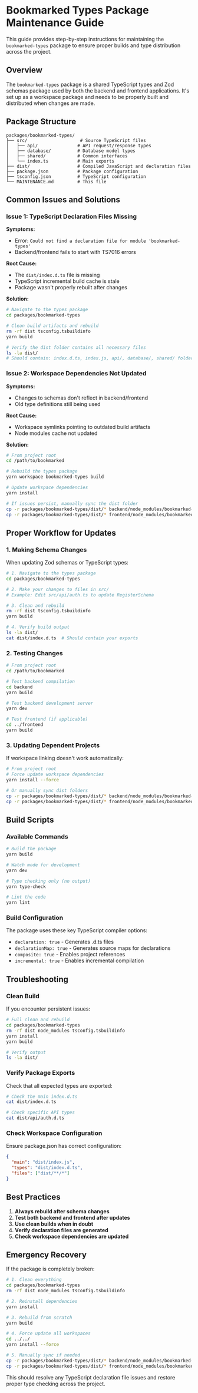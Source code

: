 # Bookmarked Types Package Maintenance Guide

This guide provides step-by-step instructions for maintaining the `bookmarked-types` package to ensure proper builds and type distribution across the project.

## Overview

The `bookmarked-types` package is a shared TypeScript types and Zod schemas package used by both the backend and frontend applications. It's set up as a workspace package and needs to be properly built and distributed when changes are made.

## Package Structure

```
packages/bookmarked-types/
├── src/                    # Source TypeScript files
│   ├── api/               # API request/response types
│   ├── database/          # Database model types
│   ├── shared/            # Common interfaces
│   └── index.ts           # Main exports
├── dist/                  # Compiled JavaScript and declaration files
├── package.json           # Package configuration
├── tsconfig.json          # TypeScript configuration
└── MAINTENANCE.md         # This file
```

## Common Issues and Solutions

### Issue 1: TypeScript Declaration Files Missing

**Symptoms:**
- Error: `Could not find a declaration file for module 'bookmarked-types'`
- Backend/frontend fails to start with TS7016 errors

**Root Cause:**
- The `dist/index.d.ts` file is missing
- TypeScript incremental build cache is stale
- Package wasn't properly rebuilt after changes

**Solution:**
```bash
# Navigate to the types package
cd packages/bookmarked-types

# Clean build artifacts and rebuild
rm -rf dist tsconfig.tsbuildinfo
yarn build

# Verify the dist folder contains all necessary files
ls -la dist/
# Should contain: index.d.ts, index.js, api/, database/, shared/ folders
```

### Issue 2: Workspace Dependencies Not Updated

**Symptoms:**
- Changes to schemas don't reflect in backend/frontend
- Old type definitions still being used

**Root Cause:**
- Workspace symlinks pointing to outdated build artifacts
- Node modules cache not updated

**Solution:**
```bash
# From project root
cd /path/to/bookmarked

# Rebuild the types package
yarn workspace bookmarked-types build

# Update workspace dependencies
yarn install

# If issues persist, manually sync the dist folder
cp -r packages/bookmarked-types/dist/* backend/node_modules/bookmarked-types/dist/
cp -r packages/bookmarked-types/dist/* frontend/node_modules/bookmarked-types/dist/
```

## Proper Workflow for Updates

### 1. Making Schema Changes

When updating Zod schemas or TypeScript types:

```bash
# 1. Navigate to the types package
cd packages/bookmarked-types

# 2. Make your changes to files in src/
# Example: Edit src/api/auth.ts to update RegisterSchema

# 3. Clean and rebuild
rm -rf dist tsconfig.tsbuildinfo
yarn build

# 4. Verify build output
ls -la dist/
cat dist/index.d.ts  # Should contain your exports
```

### 2. Testing Changes

```bash
# From project root
cd /path/to/bookmarked

# Test backend compilation
cd backend
yarn build

# Test backend development server
yarn dev

# Test frontend (if applicable)
cd ../frontend
yarn build
```

### 3. Updating Dependent Projects

If workspace linking doesn't work automatically:

```bash
# From project root
# Force update workspace dependencies
yarn install --force

# Or manually sync dist folders
cp -r packages/bookmarked-types/dist/* backend/node_modules/bookmarked-types/dist/
cp -r packages/bookmarked-types/dist/* frontend/node_modules/bookmarked-types/dist/
```

## Build Scripts

### Available Commands

```bash
# Build the package
yarn build

# Watch mode for development
yarn dev

# Type checking only (no output)
yarn type-check

# Lint the code
yarn lint
```

### Build Configuration

The package uses these key TypeScript compiler options:

- `declaration: true` - Generates .d.ts files
- `declarationMap: true` - Generates source maps for declarations
- `composite: true` - Enables project references
- `incremental: true` - Enables incremental compilation

## Troubleshooting

### Clean Build

If you encounter persistent issues:

```bash
# Full clean and rebuild
cd packages/bookmarked-types
rm -rf dist node_modules tsconfig.tsbuildinfo
yarn install
yarn build

# Verify output
ls -la dist/
```

### Verify Package Exports

Check that all expected types are exported:

```bash
# Check the main index.d.ts
cat dist/index.d.ts

# Check specific API types
cat dist/api/auth.d.ts
```

### Check Workspace Configuration

Ensure package.json has correct configuration:

```json
{
  "main": "dist/index.js",
  "types": "dist/index.d.ts",
  "files": ["dist/**/*"]
}
```

## Best Practices

1. **Always rebuild after schema changes**
2. **Test both backend and frontend after updates**
3. **Use clean builds when in doubt**
4. **Verify declaration files are generated**
5. **Check workspace dependencies are updated**

## Emergency Recovery

If the package is completely broken:

```bash
# 1. Clean everything
cd packages/bookmarked-types
rm -rf dist node_modules tsconfig.tsbuildinfo

# 2. Reinstall dependencies
yarn install

# 3. Rebuild from scratch
yarn build

# 4. Force update all workspaces
cd ../../
yarn install --force

# 5. Manually sync if needed
cp -r packages/bookmarked-types/dist/* backend/node_modules/bookmarked-types/dist/
cp -r packages/bookmarked-types/dist/* frontend/node_modules/bookmarked-types/dist/
```

This should resolve any TypeScript declaration file issues and restore proper type checking across the project.
